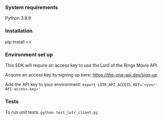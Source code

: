 ### System requirements

Python 3.8.9


### Installation

pip install <>


### Environment set up

This SDK will require an access key to use the Lord of the Rings Movie API.

Acquire an access key by signing up here: https://the-one-api.dev/sign-up

Add the API key to your environment: `export LOTR_API_ACCESS_KEY='<your-API-access-key>'`


### Tests

To run unit tests: `python test_lotr_client.py`